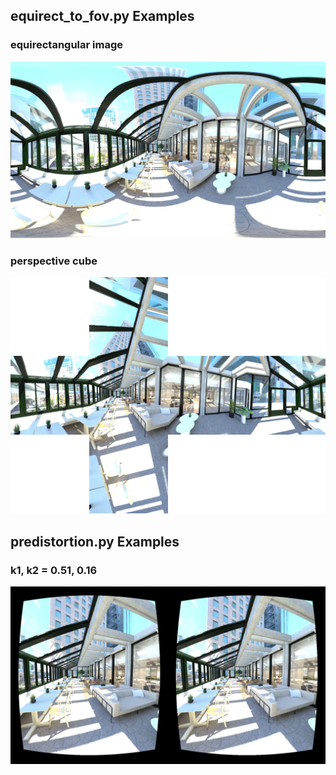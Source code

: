 ## equirect_to_fov.py Examples
### equirectangular image
![Alt text](office.png)
### perspective cube
![Alt text](cube_perspective_image.png)


## predistortion.py Examples
### k1, k2 = 0.51, 0.16
![Alt text](pre_distorted_image.png)